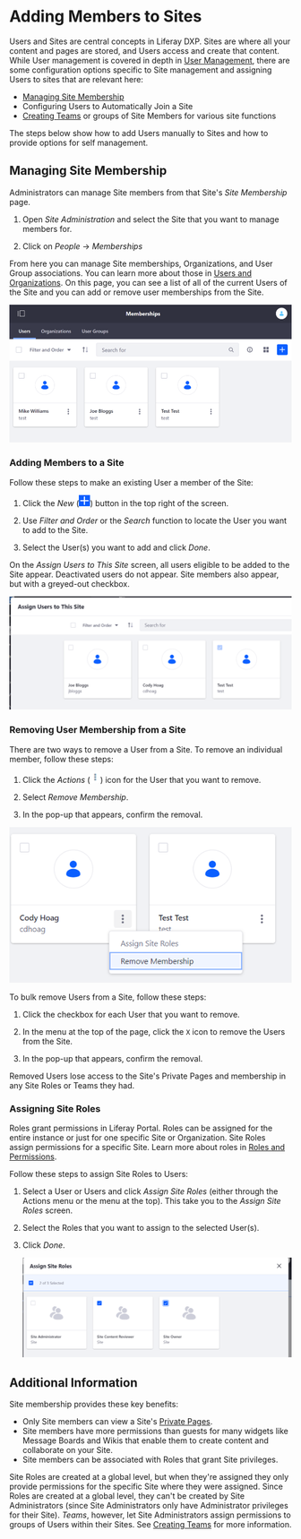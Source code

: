 # Adding Members to Sites

Users and Sites are central concepts in Liferay DXP. Sites are where all your content and pages are stored, and Users access and create that content. While User management is covered in depth in [User Management](TODO), there are some configuration options specific to Site management and assigning Users to sites that are relevant here:

* [Managing Site Membership](#managing-site-membership)
* Configuring Users to Automatically Join a Site
* [Creating Teams]((./06-creating-teams-for-sites.md)) or groups of Site Members for various site functions

The steps below show how to add Users manually to Sites and how to provide options for self management.

## Managing Site Membership

Administrators can manage Site members from that Site's *Site Membership* page.

1. Open *Site Administration* and select the Site that you want to manage members for.

1. Click on *People* &rarr; *Memberships*

From here you can manage Site memberships, Organizations, and User Group associations. You can learn more about those in [Users and Organizations](TODO). On this page, you can see a list of all of the current Users of the Site and you can add or remove user memberships from the Site.

![Figure 1: The current members of the Site as displayed on the *Site Memberships* page.](./adding-members-to-sites/images/01.png)

### Adding Members to a Site

Follow these steps to make an existing User a member of the Site:

1. Click the *New* (![Add User](../../../images/icon-add.png)) button in the top right of the screen.

1. Use *Filter and Order* or the *Search* function to locate the User you want to add to the Site.

1. Select the User(s) you want to add and click *Done*.

On the *Assign Users to This Site* screen, all users eligible to be added to the Site appear. Deactivated users do not appear. Site members also appear, but with a greyed-out checkbox.

![Figure 2: The list of users available to add to the current Site. Note that the current members are visible but cannot be added or removed here.](./adding-members-to-sites/images/02.png)

### Removing User Membership from a Site

There are two ways to remove a User from a Site. To remove an individual member, follow these steps:

1. Click the *Actions* (![Actions](../../../images/icon-actions.png)) icon for the User that you want to remove.

2. Select *Remove Membership*.

3. In the pop-up that appears, confirm the removal.

![Figure 3: Selecting to remove a User.](./adding-members-to-sites/images/03.png)

To bulk remove Users from a Site, follow these steps:

1. Click the checkbox for each User that you want to remove.

1. In the menu at the top of the page, click the `X` icon to remove the Users from the Site.

1. In the pop-up that appears, confirm the removal.

Removed Users lose access to the Site's Private Pages and membership in any Site Roles or Teams they had.

### Assigning Site Roles

Roles grant permissions in Liferay Portal. Roles can be assigned for the entire instance or just for one specific Site or Organization. Site Roles assign permissions for a specific Site. Learn more about roles in [Roles and Permissions](TODO).

Follow these steps to assign Site Roles to Users:

1. Select a User or Users and click *Assign Site Roles* (either through the Actions menu or the menu at the top). This take you to the *Assign Site Roles* screen.

1. Select the Roles that you want to assign to the selected User(s).

1. Click *Done*.

    ![Figure 4: Assigning Site Roles.](./adding-members-to-sites/images/04.png)

## Additional Information

<!-- This information should be moved to the "Understanding Site Membership" article since it answers the question "Why should I think twice about Site Membership" - which is a pretty important question, important enough to probably have at the top of another article, rather than the bottom fot his one. -->

Site membership provides these key benefits:

* Only Site members can view a Site's [Private Pages](TODO).
* Site members have more permissions than guests for many widgets like Message Boards and Wikis that enable them to create content and collaborate on your Site.
* Site members can be associated with Roles that grant Site privileges.

Site Roles are created at a global level, but when they're assigned they only provide permissions for the specific Site where they were assigned. Since Roles are created at a global level, they can't be created by Site Administrators (since Site Administrators only have Administrator privileges for their Site). *Teams*, however, let Site Administrators assign permissions to groups of Users within their Sites. See [Creating Teams](./06-creating-teams-for-sites.md) for more information.
